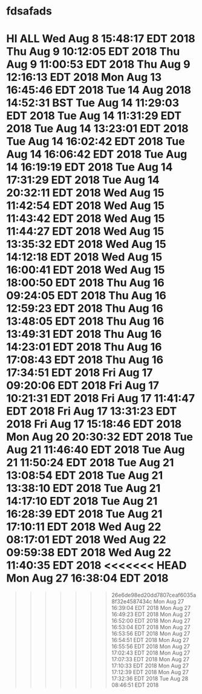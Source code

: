 # fdsafads


HI ALL
Wed Aug 8 15:48:17 EDT 2018
Thu Aug 9 10:12:05 EDT 2018
Thu Aug 9 11:00:53 EDT 2018
Thu Aug 9 12:16:13 EDT 2018
Mon Aug 13 16:45:46 EDT 2018
Tue 14 Aug 2018 14:52:31 BST
Tue Aug 14 11:29:03 EDT 2018
Tue Aug 14 11:31:29 EDT 2018
Tue Aug 14 13:23:01 EDT 2018
Tue Aug 14 16:02:42 EDT 2018
Tue Aug 14 16:06:42 EDT 2018
Tue Aug 14 16:19:19 EDT 2018
Tue Aug 14 17:31:29 EDT 2018
Tue Aug 14 20:32:11 EDT 2018
Wed Aug 15 11:42:54 EDT 2018
Wed Aug 15 11:43:42 EDT 2018
Wed Aug 15 11:44:27 EDT 2018
Wed Aug 15 13:35:32 EDT 2018
Wed Aug 15 14:12:18 EDT 2018
Wed Aug 15 16:00:41 EDT 2018
Wed Aug 15 18:00:50 EDT 2018
Thu Aug 16 09:24:05 EDT 2018
Thu Aug 16 12:59:23 EDT 2018
Thu Aug 16 13:48:05 EDT 2018
Thu Aug 16 13:49:31 EDT 2018
Thu Aug 16 14:23:01 EDT 2018
Thu Aug 16 17:08:43 EDT 2018
Thu Aug 16 17:34:51 EDT 2018
Fri Aug 17 09:20:06 EDT 2018
Fri Aug 17 10:21:31 EDT 2018
Fri Aug 17 11:41:47 EDT 2018
Fri Aug 17 13:31:23 EDT 2018
Fri Aug 17 15:18:46 EDT 2018
Mon Aug 20 20:30:32 EDT 2018
Tue Aug 21 11:46:40 EDT 2018
Tue Aug 21 11:50:24 EDT 2018
Tue Aug 21 13:08:54 EDT 2018
Tue Aug 21 13:38:10 EDT 2018
Tue Aug 21 14:17:10 EDT 2018
Tue Aug 21 16:28:39 EDT 2018
Tue Aug 21 17:10:11 EDT 2018
Wed Aug 22 08:17:01 EDT 2018
Wed Aug 22 09:59:38 EDT 2018
Wed Aug 22 11:40:35 EDT 2018
<<<<<<< HEAD
Mon Aug 27 16:38:04 EDT 2018
=======

>>>>>>> 26e6de98ed20dd7807ceaf6035a8f32e4587434c
Mon Aug 27 16:39:04 EDT 2018
Mon Aug 27 16:49:23 EDT 2018
Mon Aug 27 16:52:00 EDT 2018
Mon Aug 27 16:53:04 EDT 2018
Mon Aug 27 16:53:56 EDT 2018
Mon Aug 27 16:54:51 EDT 2018
Mon Aug 27 16:55:56 EDT 2018
Mon Aug 27 17:02:43 EDT 2018
Mon Aug 27 17:07:33 EDT 2018
Mon Aug 27 17:10:33 EDT 2018
Mon Aug 27 17:12:39 EDT 2018
Mon Aug 27 17:32:36 EDT 2018
Tue Aug 28 08:46:51 EDT 2018
